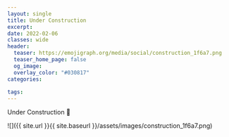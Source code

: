 ```yaml
---
layout: single
title: Under Construction
excerpt: 
date: 2022-02-06
classes: wide
header:
  teaser: https://emojigraph.org/media/social/construction_1f6a7.png
  teaser_home_page: false
  og_image: 
  overlay_color: "#030817"
categories:
 
tags:  
---
```


Under Construction :construction:


![]({{ site.url }}{{ site.baseurl }}/assets/images/construction_1f6a7.png)

